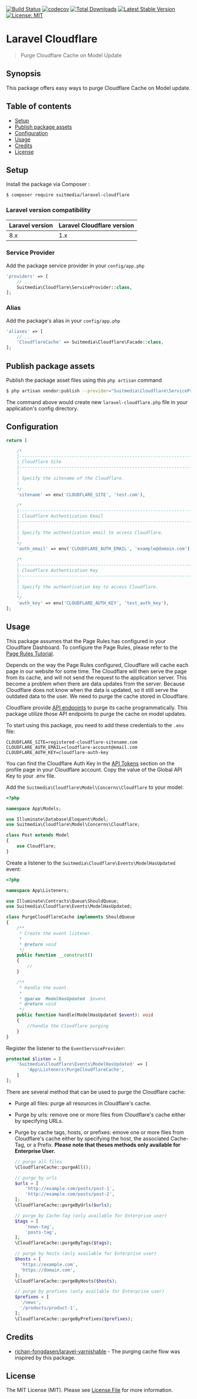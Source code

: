 [![Build Status](https://github.com/suitmedia/laravel-cloudflare/actions/workflows/main.yml/badge.svg?branch=main)](https://github.com/suitmedia/laravel-cloudflare/actions/workflows/main.yml)
[![codecov](https://codecov.io/gh/suitmedia/laravel-cloudflare/branch/main/graph/badge.svg?token=5EK3CL6SYE)](https://codecov.io/gh/suitmedia/laravel-cloudflare)
[![Total Downloads](https://poser.pugx.org/suitmedia/laravel-cloudflare/d/total.svg)](https://packagist.org/packages/richan-fongdasen/laravel-gcr-worker)
[![Latest Stable Version](https://poser.pugx.org/suitmedia/laravel-cloudflare/v/stable.svg)](https://packagist.org/packages/richan-fongdasen/laravel-gcr-worker)
[![License: MIT](https://poser.pugx.org/suitmedia/laravel-cloudflare/license.svg)](https://opensource.org/licenses/MIT)

# Laravel Cloudflare

> Purge Cloudflare Cache on Model Update

## Synopsis

This package offers easy ways to purge Cloudflare Cache on Model update.

## Table of contents

- [Setup](#setup)
- [Publish package assets](#publish-package-assets)
- [Configuration](#configuration)
- [Usage](#usage)
- [Credits](#credits)
- [License](#license)

## Setup

Install the package via Composer :

```sh
$ composer require suitmedia/laravel-cloudflare
```

### Laravel version compatibility

| Laravel version | Laravel Cloudflare version |
| :-------------- | :------------------------- |
| 8.x             | 1.x                        |

### Service Provider

Add the package service provider in your `config/app.php`

```php
'providers' => [
    // ...
    Suitmedia\Cloudflare\ServiceProvider::class,
];
```

### Alias

Add the package's alias in your `config/app.php`

```php
'aliases' => [
    // ...
    'CloudflareCache' => Suitmedia\Cloudflare\Facade::class,
];
```

## Publish package assets

Publish the package asset files using this `php artisan` command

```sh
$ php artisan vendor:publish --provider="Suitmedia\Cloudflare\ServiceProvider"
```

The command above would create new `laravel-cloudflare.php` file in your application's config directory.

## Configuration

```php
return [

    /*
    |--------------------------------------------------------------------------
    | Cloudflare Site
    |--------------------------------------------------------------------------
    |
    | Specify the sitename of the Cloudflare.
    |
    */
    'sitename' => env('CLOUDFLARE_SITE', 'test.com'),

    /*
    |--------------------------------------------------------------------------
    | Cloudflare Authentication Email
    |--------------------------------------------------------------------------
    |
    | Specify the authentication email to access Cloudflare.
    |
    */
    'auth_email' => env('CLOUDFLARE_AUTH_EMAIL', 'example@domain.com'),

    /*
    |--------------------------------------------------------------------------
    | Cloudflare Authentication Key
    |--------------------------------------------------------------------------
    |
    | Specify the authentication key to access Cloudflare.
    |
    */
    'auth_key' => env('CLOUDFLARE_AUTH_KEY', 'test_auth_key'),
];
```

## Usage

This package assumes that the Page Rules has configured in your Cloudflare Dashboard. To configure the Page Rules, please refer to the [Page Rules Tutorial](https://support.cloudflare.com/hc/en-us/articles/218411427-Understanding-and-Configuring-Cloudflare-Page-Rules-Page-Rules-Tutorial-).

Depends on the way the Page Rules configured, Cloudflare will cache each page in our website for some time. The Cloudflare will then serve the page from its cache, and will not send the request to the application server. This become a problem when there are data updates from the server. Because Cloudflare does not know when the data is updated, so it still serve the outdated data to the user. We need to purge the cache stored in Cloudflare.

Cloudflare provide [API endpoints](https://api.cloudflare.com/#zone-purge-all-files) to purge its cache programmatically. This package utilize those API endpoints to purge the cache on model updates.

To start using this package, you need to add these credentials to the `.env` file:

```
CLOUDFLARE_SITE=registered-cloudflare-sitename.com
CLOUDFLARE_AUTH_EMAIL=cloudflare-account@email.com
CLOUDFLARE_AUTH_KEY=cloudflare-auth-key
```

You can find the Cloudflare Auth Key in the [API Tokens](https://dash.cloudflare.com/profile/api-tokens) section on the profile page in your Cloudflare account. Copy the value of the Global API Key to your .env file.

Add the `Suitmedia\Cloudflare\Model\Concerns\Cloudflare` to your model:

```php
<?php

namespace App\Models;

use Illuminate\Database\Eloquent\Model;
use Suitmedia\Cloudflare\Model\Concerns\Cloudflare;

class Post extends Model
{
    use Cloudflare;
}

```

Create a listener to the `Suitmedia\Cloudflare\Events\ModelHasUpdated` event:

```php
<?php

namespace App\Listeners;

use Illuminate\Contracts\Queue\ShouldQueue;
use Suitmedia\Cloudflare\Events\ModelHasUpdated;

class PurgeCloudflareCache implements ShouldQueue
{
    /**
     * Create the event listener.
     *
     * @return void
     */
    public function __construct()
    {
        //
    }

    /**
     * Handle the event.
     *
     * @param  ModelHasUpdated  $event
     * @return void
     */
    public function handle(ModelHasUpdated $event): void
    {
        //handle the Cloudflare purging
    }
}
```

Register the listener to the `EventServiceProvider`:

```php
protected $listen = [
    'Suitmedia\Cloudflare\Events\ModelHasUpdated' => [
        'App\Listeners\PurgeCloudflareCache',
    ]
];
```

There are several method that can be used to purge the Cloudflare cache:

- Purge all files: purge all resources in Cloudflare's cache.
- Purge by urls: remove one or more files from Cloudflare's cache either by specifying URLs.
- Purge by cache tags, hosts, or prefixes: emove one or more files from Cloudflare's cache either by specifying the host, the associated Cache-Tag, or a Prefix. **Please note that theses methods only available for Enterprise User.**

  ```php
  // purge all files
  \CloudflareCache::purgeAll();

  // purge by urls
  $urls = [
      'http://example.com/posts/post-1',
      'http://example.com/posts/post-2',
  ];
  \CloudflareCache::purgeByUrls($urls);

  // purge by Cache-Tag (only available for Enterprise user)
  $tags = [
      'news-tag',
      'posts-tag',
  ];
  \CloudflareCache::purgeByTags($tags);

  // purge by hosts (only available for Enterprise user)
  $hosts = [
    'https://example.com',
    'https://domain.com',
  ];
  \CloudflareCache::purgeByHosts($hosts);

  // purge by prefixes (only available for Enterprise user)
  $prefixes = [
    '/news',
    '/products/product-1',
  ];
  \CloudflareCache::purgeByPrefixes($prefixes);
  ```

## Credits

- [richan-fongdasen/laravel-varnishable](https://github.com/richan-fongdasen/laravel-varnishable) - The purging cache flow was inspired by this package.

## License

The MIT License (MIT). Please see [License File](LICENSE.md) for more information.
